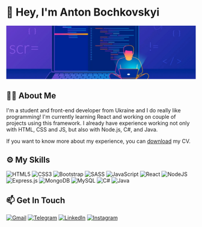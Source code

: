 # :wave: Hey, I'm Anton Bochkovskyi

![Header image](header-small.png)

## :man_technologist: About Me

I'm a student and front-end developer from Ukraine and I do really like programming! I'm currently learning React and working on couple of projects using this framework. I already have experience working not only with HTML, CSS and JS, but also with Node.js, C#, and Java. 

If you want to know more about my experience, you can [download]() my CV.

## :gear: My Skills

![HTML5](https://img.shields.io/badge/html5-%23E34F26.svg?style=for-the-badge&logo=html5&logoColor=white) ![CSS3](https://img.shields.io/badge/css3-%231572B6.svg?style=for-the-badge&logo=css3&logoColor=white) ![Bootstrap](https://img.shields.io/badge/bootstrap-%238511FA.svg?style=for-the-badge&logo=bootstrap&logoColor=white) ![SASS](https://img.shields.io/badge/SASS-hotpink.svg?style=for-the-badge&logo=SASS&logoColor=white) ![JavaScript](https://img.shields.io/badge/javascript-%23323330.svg?style=for-the-badge&logo=javascript&logoColor=%23F7DF1E) ![React](https://img.shields.io/badge/react-%2320232a.svg?style=for-the-badge&logo=react&logoColor=%2361DAFB) ![NodeJS](https://img.shields.io/badge/node.js-6DA55F?style=for-the-badge&logo=node.js&logoColor=white) ![Express.js](https://img.shields.io/badge/express.js-%23404d59.svg?style=for-the-badge&logo=express&logoColor=%2361DAFB) ![MongoDB](https://img.shields.io/badge/MongoDB-%234ea94b.svg?style=for-the-badge&logo=mongodb&logoColor=white) ![MySQL](https://img.shields.io/badge/mysql-%2300f.svg?style=for-the-badge&logo=mysql&logoColor=white) ![C#](https://img.shields.io/badge/c%23-%23239120.svg?style=for-the-badge&logo=c-sharp&logoColor=white) ![Java](https://img.shields.io/badge/java-%23ED8B00.svg?style=for-the-badge&logo=openjdk&logoColor=white)

## :mailbox: Get In Touch

[![Gmail](https://img.shields.io/badge/Gmail-D14836?style=for-the-badge&logo=gmail&logoColor=white&style=social)](mailto:toxamine365@gmail.com) [![Telegram](https://img.shields.io/badge/Telegram-2CA5E0?style=for-the-badge&logo=telegram&logoColor=white&style=social)](https://t.me/Spokened) [![LinkedIn](https://img.shields.io/badge/linkedin-%230077B5.svg?style=for-the-badge&logo=linkedin&logoColor=white&style=social)](https://www.linkedin.com/in/anton-bochkovskyi-4bb783250/) [![Instagram](https://img.shields.io/badge/Instagram-%23E4405F.svg?style=for-the-badge&logo=Instagram&logoColor=white&style=social)](https://instagram.com/antoshka_numberone?igshid=NGExMmI2YTkyZg==)
